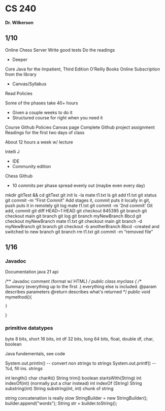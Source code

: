# CS 240
#### Dr. Wilkerson


## 1/10

Online Chess Server
Write good tests
Do the readings
- Deeper

Core Java for the Impatient, Third Edition
O’Reilly Books Online Subscription from the library
- Canvas/Syllabus

Read Policies

Some of the phases take 40+ hours
- Given a couple weeks to do it
- Structured course for right when you need it

Course Github
Policies Canvas page
Complete Github project assignment
Readings for the first two days of class

About 12 hours a week w/ lecture

Intelli J
- IDE
- Community edition

Chess Github
- 10 commits per phase spread evenly out (maybe even every day)

mkdir gitTest && cd gitTest
git init
ls -la
mate t1.txt
ls
git add t1.txt
git status
git commit -m “First Commit”
Add stages it, commit puts it locally in git, push puts it in remotely
git log
mate t1.txt
git commit -m ‘2nd commit’
Git add, commit
git diff HEAD~1 HEAD
git checkout 845395
git branch
git checkout main
git branch
git log
git branch myNewBranch 8bcd
git checkout myNewBranch
mate t1.txt
git checkout main
git branch -d myNewBranch
git branch
git checkout -b anotherBranch 8bcd -created and switched to new branch
git branch
rm t1.txt
git commit -m “removed file”




## 1/16 


### Javadoc
Documentation
java 21 api

/**
Javadoc comment (format w/ HTML)
*/
public class myclass {
    /**
    Summary (everything up to the first .)
    everything else is included.
    @param describes parameters
    @return describes what's returned
    */
    public void mymethod(){

    }
}

### primitive datatypes
byte 8 bits, short 16 bits, int df 32 bits, long 64 bits, float, double df, char, boolean

Java fundementals, see code

System.out.println() -- convert non strings to strings
System.out.printf() -- %d, fill ins. strings

int length()
char charAt()
String trim()
boolean startsWith(String)
int indexOf(int) (normally put a char instead)
int indexOf (String)
String substring(int)
String substring(int, int) chunk of string

string concatenation is really slow
StringBuilder = new StringBuilder();
builder.append("words");
String str = builder.toString();

























